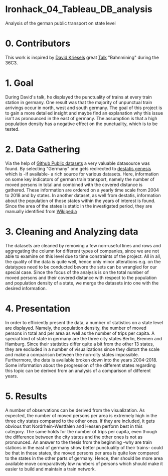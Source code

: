 # Ironhack_04_Tableau_DB_analysis
Analysis of the german public transport on state level


# 0. Contributors
This work is inspired by [David Kriesels](http://www.dkriesel.com/start) great [Talk](https://media.ccc.de/v/36c3-10652-bahnmining_-_punktlichkeit_ist_eine_zier) "Bahnmining" during the 36C3.


# 1. Goal
During David's talk, he displayed the punctuality of trains at every train station in germany. 
One result was that the majority of unpunctual train arrivings occur in north, west and south germany.
The goal of this project is to gain a more detailed insight and maybe find an explanation why this issue isn't as pronounced in the east of germany.
The assumption is that a high population density has a negative effect on the punctuality, which is to be tested.

# 2. Data Gathering
Via the help of [Github Public datasets](https://github.com/awesomedata/awesome-public-datasets) a very valuable datasource was found. By selecting "Germany" one gets redirected to 
[destatis genesis](https://www-genesis.destatis.de/genesis/online) which is -if available- a rich source for various datasets.
Here, information on some key indicators of german train transport, namely the number of moved persons in total and combined with the covered distance is gathered. These information are 
ordered on a yearly time scale from 2004 to 2018 and by states. In another dataset, as well from destatis, information about the population of those states within the years of interest is found. Since the area of the states is static in the 
investigated period, they are manually identified from [Wikipedia](https://de.wikipedia.org/wiki/Liste_der_deutschen_Bundesl%C3%A4nder_nach_Fl%C3%A4che)

# 3. Cleaning and Analyzing data
The datasets are cleaned by removing a few non-useful lines and rows and aggregating the column for different types of companies, since we are not able to examine
on this level due to time constraints of the project. All in all, the quality of the data is quite well, hence only minor alterations e.g. on the datatypes need to 
be conducted bevore the sets can be wrangled for our special case. Since the focus of the analysis is on the total number of moved persons and their covered distance with respect to the
population and population density of a state, we merge the datasets into one with the desired information.

# 4. Presentation
In order to efficiently present the data, a number of statistics on a state level are displayed. Namely, the population density, the number of moved persons in total and per area as well as the 
number of trips per capita. A special kind of state in germany are the three city states Berlin, Bremen and Hamburg. Since their statistics differ quite a bit from the other 13 states, they are excluded in a 
number of visualizations since they distort the scale and make a comparison between the non-city states impossible.
Furthermore, the data is available broken down into the years 2004-2018. Some information about the progression of the different states regarding this topic can be derived from an analysis of a comparison of
different years.

# 5. Results
A number of observations can be derived from the visualization. As expected, the number of moved persons per area is extremely high in the three city states compared to the other ones. If they are included, it gets obvious
that Nordrhein-Westfalen and Hessen perform best in this category. The same holds for the number of trips per capita, even though the difference between the city states and the other ones is not as pronounced.
An answer to the thesis from the beginning -why are train stations in the east of germany show better punctuality of their trains- could be that in those states, the moved persons per area is quite low compared to the states in the other parts
of germany. Hence, ther should be more area available move comparatively low numbers of persons which should make it easier to build and maintain a train network.
